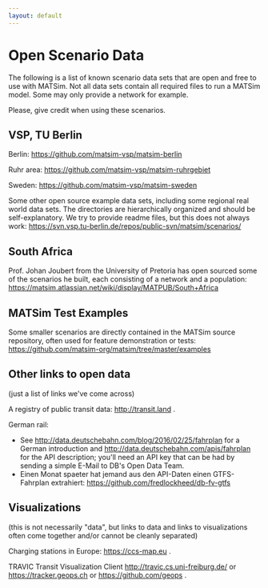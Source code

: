 ```yaml
---
layout: default
---
```


Open Scenario Data
==================

The following is a list of known scenario data sets that are open and free to use with MATSim. Not all data sets contain all required files to run a MATSim model. Some may only provide a network for example.

Please, give credit when using these scenarios.

VSP, TU Berlin
--------------

Berlin:
<https://github.com/matsim-vsp/matsim-berlin>

Ruhr area: https://github.com/matsim-vsp/matsim-ruhrgebiet

Sweden: https://github.com/matsim-vsp/matsim-sweden

Some other open source example data sets, including some regional real world data sets. The directories are hierarchically organized and should be self-explanatory. We try to provide readme files, but this does not always work:
<https://svn.vsp.tu-berlin.de/repos/public-svn/matsim/scenarios/>

South Africa
------------

Prof. Johan Joubert from the University of Pretoria has open sourced some of the scenarios he built, each consisting of a network and a population:
<https://matsim.atlassian.net/wiki/display/MATPUB/South+Africa>

MATSim Test Examples
--------------------
Some smaller scenarios are directly contained in the MATSim source repository, often used for feature demonstration or tests: <https://github.com/matsim-org/matsim/tree/master/examples>

<!-- matsimExamples -->
<!-- -------------- -->
<!-- There is also a separate "matsimExamples" repository on our GitHub site, but that seems to be rarely used. -->

<!-- (We are on the way to retire this. kai, oct'17) -->



Other links to open data
------------------------
(just a list of links we've come across)

A registry of public transit data: http://transit.land .

German rail:

- See <http://data.deutschebahn.com/blog/2016/02/25/fahrplan> for a German introduction and <http://data.deutschebahn.com/apis/fahrplan> for the API description; you'll need an API key that can be had by sending a simple E-Mail to DB's Open Data Team.
- Einen Monat spaeter hat jemand aus den API-Daten einen GTFS-Fahrplan extrahiert: <https://github.com/fredlockheed/db-fv-gtfs>


Visualizations
--------------

(this is not necessarily "data", but links to data and links to visualizations often come together and/or cannot be cleanly separated)

Charging stations in Europe: https://ccs-map.eu .

TRAVIC Transit Visualization Client http://travic.cs.uni-freiburg.de/ or https://tracker.geops.ch or https://github.com/geops .
